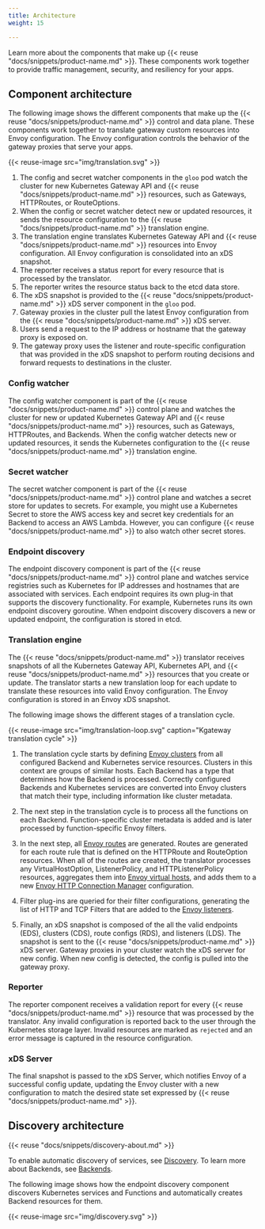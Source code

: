 ```yaml
---
title: Architecture
weight: 15

---
```


Learn more about the components that make up {{< reuse "docs/snippets/product-name.md" >}}. These components work together to provide traffic management, security, and resiliency for your apps.

## Component architecture

The following image shows the different components that make up the {{< reuse "docs/snippets/product-name.md" >}} control and data plane. These components work together to translate gateway custom resources into Envoy configuration. The Envoy configuration controls the behavior of the gateway proxies that serve your apps.

{{< reuse-image src="img/translation.svg" >}}

1. The config and secret watcher components in the `gloo` pod watch the cluster for new Kubernetes Gateway API and {{< reuse "docs/snippets/product-name.md" >}} resources, such as Gateways, HTTPRoutes, or RouteOptions.
2. When the config or secret watcher detect new or updated resources, it sends the resource configuration to the {{< reuse "docs/snippets/product-name.md" >}} translation engine. 
3. The translation engine translates Kubernetes Gateway API and {{< reuse "docs/snippets/product-name.md" >}} resources into Envoy configuration. All Envoy configuration is consolidated into an xDS snapshot. 
4. The reporter receives a status report for every resource that is processed by the translator. 
5. The reporter writes the resource status back to the etcd data store. 
6. The xDS snapshot is provided to the {{< reuse "docs/snippets/product-name.md" >}} xDS server component in the `gloo` pod. 
7. Gateway proxies in the cluster pull the latest Envoy configuration from the {{< reuse "docs/snippets/product-name.md" >}} xDS server.
8. Users send a request to the IP address or hostname that the gateway proxy is exposed on. 
9. The gateway proxy uses the listener and route-specific configuration that was provided in the xDS snapshot to perform routing decisions and forward requests to destinations in the cluster.


### Config watcher 

The config watcher component is part of the {{< reuse "docs/snippets/product-name.md" >}} control plane and watches the cluster for new or updated Kubernetes Gateway API and {{< reuse "docs/snippets/product-name.md" >}} resources, such as Gateways, HTTPRoutes, and Backends. When the config watcher detects new or updated resources, it sends the Kubernetes configuration to the {{< reuse "docs/snippets/product-name.md" >}} translation engine.

### Secret watcher

The secret watcher component is part of the {{< reuse "docs/snippets/product-name.md" >}} control plane and watches a secret store for updates to secrets. For example, you might use a Kubernetes Secret to store the AWS access key and secret key credentials for an Backend to access an AWS Lambda. However, you can configure {{< reuse "docs/snippets/product-name.md" >}} to also watch other secret stores.


### Endpoint discovery 

The endpoint discovery component is part of the {{< reuse "docs/snippets/product-name.md" >}} control plane and watches service registries such as Kubernetes for IP addresses and hostnames that are associated with services. Each endpoint requires its own plug-in that supports the discovery functionality. For example, Kubernetes runs its own endpoint discovery goroutine. When endpoint discovery discovers a new or updated endpoint, the configuration is stored in etcd.

### Translation engine

The {{< reuse "docs/snippets/product-name.md" >}} translator receives snapshots of all the Kubernetes Gateway API, Kubernetes API, and {{< reuse "docs/snippets/product-name.md" >}} resources that you create or update. The translator starts a new translation loop for each update to translate these resources into valid Envoy configuration. The Envoy configuration is stored in an Envoy xDS snapshot.  

The following image shows the different stages of a translation cycle. 

{{< reuse-image src="img/translation-loop.svg" caption="Kgateway translation cycle" >}}

1. The translation cycle starts by defining [Envoy clusters](https://www.envoyproxy.io/docs/envoy/latest/api-v3/config/cluster/v3/cluster.proto) from all configured Backend and Kubernetes service resources. Clusters in this context are groups of similar hosts. Each Backend has a type that determines how the Backend is processed. Correctly configured Backends and Kubernetes services are converted into Envoy clusters that match their type, including information like cluster metadata.

2. The next step in the translation cycle is to process all the functions on each Backend. Function-specific cluster metadata is added and is later processed by function-specific Envoy filters.

3. In the next step, all [Envoy routes](https://www.envoyproxy.io/docs/envoy/latest/api-v3/config/route/v3/route.proto) are generated. Routes are generated for each route rule that is defined on the HTTPRoute and RouteOption resources. When all of the routes are created, the translator processes any VirtualHostOption, ListenerPolicy, and HTTPListenerPolicy resources, aggregates them into [Envoy virtual hosts](https://www.envoyproxy.io/docs/envoy/latest/api-v3/config/route/v3/route_components.proto#config-route-v3-virtualhost), and adds them to a new [Envoy HTTP Connection Manager](https://www.envoyproxy.io/docs/envoy/latest/intro/arch_overview/http/http_connection_management) configuration. 

4. Filter plug-ins are queried for their filter configurations, generating the list of HTTP and TCP Filters that are added to the [Envoy listeners](https://www.envoyproxy.io/docs/envoy/latest/configuration/listeners/listeners).

5. Finally, an xDS snapshot is composed of the all the valid endpoints (EDS), clusters (CDS), route configs (RDS), and listeners (LDS). The snapshot is sent to the {{< reuse "docs/snippets/product-name.md" >}} xDS server. Gateway proxies in your cluster watch the xDS server for new config. When new config is detected, the config is pulled into the gateway proxy. 

### Reporter

The reporter component receives a validation report for every {{< reuse "docs/snippets/product-name.md" >}} resource that was processed by the translator. Any invalid configuration is reported back to the user through the Kubernetes storage layer. Invalid resources are marked as `rejected` and an error message is captured in the resource configuration.  

### xDS Server

The final snapshot is passed to the xDS Server, which notifies Envoy of a successful config update, updating the Envoy cluster with a new configuration to match the desired state set expressed by {{< reuse "docs/snippets/product-name.md" >}}.


## Discovery architecture

{{< reuse "docs/snippets/discovery-about.md" >}}

To enable automatic discovery of services, see [Discovery](/docs/traffic-management/destination-types/upstreams/#discovery). To learn more about Backends, see [Backends](/docs/traffic-management/destination-types/upstreams/).

The following image shows how the endpoint discovery component discovers Kubernetes services and Functions and automatically creates Backend resources for them. 

{{< reuse-image src="img/discovery.svg" >}}


